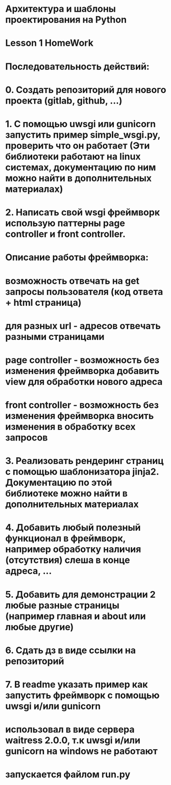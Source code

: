 # Архитектура и шаблоны проектирования на Python


# Lesson 1 HomeWork
# Последовательность действий:
# 0. Создать репозиторий для нового проекта (gitlab, github, ...)
# 1. С помощью uwsgi или gunicorn запустить пример simple_wsgi.py, проверить что он работает (Эти библиотеки работают на linux системах, документацию по ним можно найти в дополнительных материалах)
# 2. Написать свой wsgi фреймворк использую паттерны page controller и front controller.
# Описание работы фреймворка:
# возможность отвечать на get запросы пользователя (код ответа + html страница)
# для разных url - адресов отвечать разными страницами
# page controller - возможность без изменения фреймворка добавить view для обработки нового адреса
# front controller - возможность без изменения фреймворка вносить изменения в обработку всех запросов
# 3. Реализовать рендеринг страниц с помощью шаблонизатора jinja2. Документацию по этой библиотеке можно найти в дополнительных материалах
# 4. Добавить любый полезный функционал в фреймворк, например обработку наличия (отсутствия) слеша в конце адреса, ...
# 5. Добавить для демонстрации 2 любые разные страницы (например главная и about или любые другие)
# 6. Сдать дз в виде ссылки на репозиторий
# 7. В readme указать пример как запустить фреймворк с помощью uwsgi и/или gunicorn

# использовал в виде сервера  waitress 2.0.0, т.к  uwsgi и/или gunicorn на windows не работают
# запускается файлом run.py